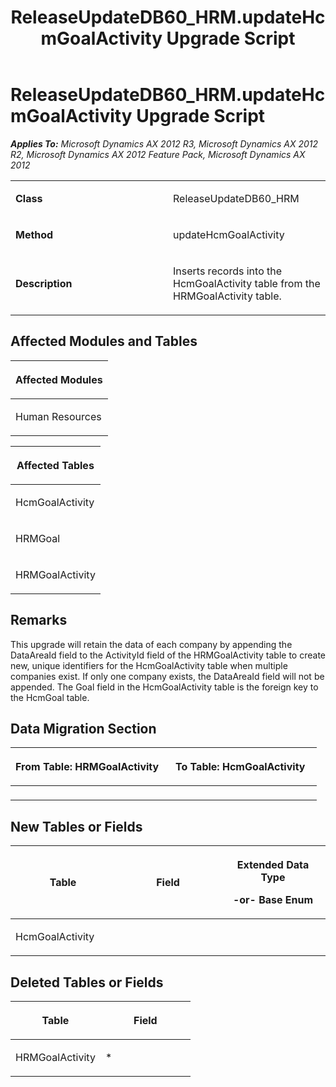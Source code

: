 ﻿---
title: ReleaseUpdateDB60_HRM.updateHcmGoalActivity Upgrade Script
TOCTitle: ReleaseUpdateDB60_HRM.updateHcmGoalActivity Upgrade Script
ms:assetid: 36f29267-1733-0219-c702-da59c3aa8a41
ms:mtpsurl: https://msdn.microsoft.com/en-us/library/JJ685179(v=AX.60)
ms:contentKeyID: 49707633
ms.date: 05/18/2015
mtps_version: v=AX.60
---

# ReleaseUpdateDB60\_HRM.updateHcmGoalActivity Upgrade Script 


_**Applies To:** Microsoft Dynamics AX 2012 R3, Microsoft Dynamics AX 2012 R2, Microsoft Dynamics AX 2012 Feature Pack, Microsoft Dynamics AX 2012_

<table>
<colgroup>
<col style="width: 50%" />
<col style="width: 50%" />
</colgroup>
<tbody>
<tr class="odd">
<td><p><strong>Class</strong></p></td>
<td><p>ReleaseUpdateDB60_HRM</p></td>
</tr>
<tr class="even">
<td><p><strong>Method</strong></p></td>
<td><p>updateHcmGoalActivity</p></td>
</tr>
<tr class="odd">
<td><p><strong>Description</strong></p></td>
<td><p>Inserts records into the HcmGoalActivity table from the HRMGoalActivity table.</p></td>
</tr>
</tbody>
</table>


## Affected Modules and Tables

<table>
<colgroup>
<col style="width: 100%" />
</colgroup>
<thead>
<tr class="header">
<th><p>Affected Modules</p></th>
</tr>
</thead>
<tbody>
<tr class="odd">
<td><p>Human Resources</p></td>
</tr>
</tbody>
</table>


<table>
<colgroup>
<col style="width: 100%" />
</colgroup>
<thead>
<tr class="header">
<th><p>Affected Tables</p></th>
</tr>
</thead>
<tbody>
<tr class="odd">
<td><p>HcmGoalActivity</p></td>
</tr>
<tr class="even">
<td><p>HRMGoal</p></td>
</tr>
<tr class="odd">
<td><p>HRMGoalActivity</p></td>
</tr>
</tbody>
</table>


## Remarks

This upgrade will retain the data of each company by appending the DataAreaId field to the ActivityId field of the HRMGoalActivity table to create new, unique identifiers for the HcmGoalActivity table when multiple companies exist. If only one company exists, the DataAreaId field will not be appended. The Goal field in the HcmGoalActivity table is the foreign key to the HcmGoal table.

## Data Migration Section

<table>
<colgroup>
<col style="width: 50%" />
<col style="width: 50%" />
</colgroup>
<thead>
<tr class="header">
<th><p>From Table: HRMGoalActivity</p></th>
<th><p>To Table: HcmGoalActivity</p></th>
</tr>
</thead>
<tbody>
<tr class="odd">
<td><p></p></td>
<td><p></p></td>
</tr>
</tbody>
</table>


## New Tables or Fields

<table>
<colgroup>
<col style="width: 33%" />
<col style="width: 33%" />
<col style="width: 33%" />
</colgroup>
<thead>
<tr class="header">
<th><p>Table</p></th>
<th><p>Field</p></th>
<th><p>Extended Data Type</p>
<p>-or- Base Enum</p></th>
</tr>
</thead>
<tbody>
<tr class="odd">
<td><p>HcmGoalActivity</p></td>
<td><p></p></td>
<td><p></p></td>
</tr>
</tbody>
</table>


## Deleted Tables or Fields

<table>
<colgroup>
<col style="width: 50%" />
<col style="width: 50%" />
</colgroup>
<thead>
<tr class="header">
<th><p>Table</p></th>
<th><p>Field</p></th>
</tr>
</thead>
<tbody>
<tr class="odd">
<td><p>HRMGoalActivity</p></td>
<td><p>*</p></td>
</tr>
</tbody>
</table>

  


